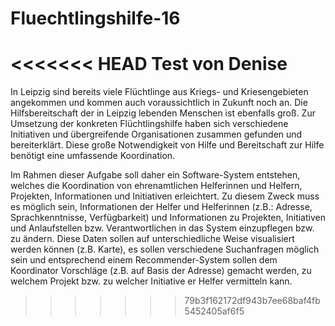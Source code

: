 # Fluechtlingshilfe-16
<<<<<<< HEAD
Test von Denise
=======
In Leipzig sind bereits viele Flüchtlinge aus Kriegs- und Kriesengebieten angekommen und kommen auch voraussichtlich in Zukunft noch an. Die Hilfsbereitschaft der in Leipzig lebenden Menschen ist ebenfalls groß. Zur Umsetzung der konkreten Flüchtlingshilfe haben sich verschiedene Initiativen und übergreifende Organisationen zusammen gefunden und bereiterklärt. Diese große Notwendigkeit von Hilfe und Bereitschaft zur Hilfe benötigt eine umfassende Koordination.

Im Rahmen dieser Aufgabe soll daher ein Software-System entstehen, welches die Koordination von ehrenamtlichen Helferinnen und Helfern, Projekten, Informationen und Initiativen erleichtert. Zu diesem Zweck muss es möglich sein, Informationen der Helfer und Helferinnen (z.B.: Adresse, Sprachkenntnisse, Verfügbarkeit) und Informationen zu Projekten, Initiativen und Anlaufstellen bzw. Verantwortlichen in das System einzupflegen bzw. zu ändern. Diese Daten sollen auf unterschiedliche Weise visualisiert werden können (z.B. Karte), es sollen verschiedene Suchanfragen möglich sein und entsprechend einem Recommender-System sollen dem Koordinator Vorschläge (z.B. auf Basis der Adresse) gemacht werden, zu welchem Projekt bzw. zu welcher Initiative er Helfer vermitteln kann.
>>>>>>> 79b3f162172df943b7ee68baf4fb5452405af6f5
